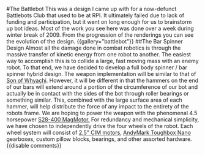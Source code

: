 #The Battlebot
This was a design I came up with for a now-defunct Battlebots Club that used to be at RPI. It ultimately failed due to lack of funding and participation, but it went on long enough for us to brainstorm up bot ideas. Most of the work you see here was done over a week during winter break of 2009. From the progression of the renderings you can see the evolution of the design.
{{gallery="battlebot"}}
##The Bar Spinner Design
Almost all the damage done in combat robotics is through the massive transfer of kinetic energy from one robot to another. The easiest way to accomplish this is to collide a large, fast moving mass with an enemy robot. To that end, we have decided to develop a full body spinner / bar spinner hybrid design. The weapon implementation will be similar to that of [Son of Whyachi](http://www.teamwhyachi.com/sow.htm).
However, it will be different in that the hammers on the end of our bars will extend around a portion of the circumference of our bot and actually be in contact with the sides of the bot through roller bearings or something similar. This, combined with the large surface area of each hammer, will help distribute the force of any impact to the entirety of the robots frame. We are hoping to power the weapon with the phenomenal 4.5 horsepower [S28-400 MagMotor.](http://www.robotmarketplace.com/products/MAG-S28-400.html) For redundancy and mechanical simplicity, we have chosen to independently drive the four wheels of the robot. Each wheel system will consist of [2.5" CIM motors](http://www.trossenrobotics.com/store/p/5142-FIRST-CIM-Motor.aspx), [AndyMark Toughbox Nano](http://store.andymark.biz/am-0553.html) gearboxes, custom pillow blocks, bearings, and other assorted hardware.
{{disable comments}}
